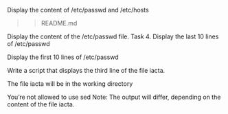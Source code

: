 Display the content of /etc/passwd and /etc/hosts

>>README.md

Display the content of the /etc/passwd file.
Task 4. Display the last 10 lines of /etc/passwd


Display the first 10 lines of /etc/passwd


Write a script that displays the third line of the file iacta.

The file iacta will be in the working directory

You’re not allowed to use sed
Note: The output will differ, depending on the content of the file iacta.


